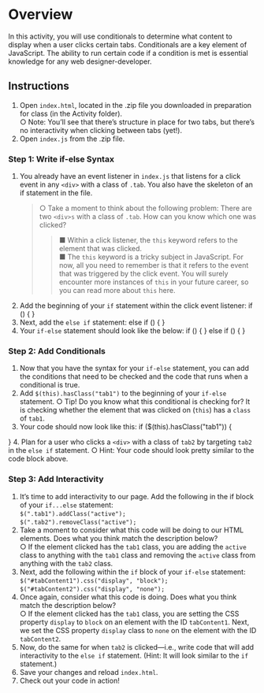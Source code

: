 # Overview

In this activity, you will use conditionals to determine what content to display when a user clicks
certain tabs.
Conditionals are a key element of JavaScript. The ability to run certain code if a condition is met
is essential knowledge for any web designer-developer.

## Instructions

1. Open `index.html`, located in the .zip file you downloaded in preparation for class (in the
   Activity folder).</br>
   ○ Note: You’ll see that there’s structure in place for two tabs, but there’s no
   interactivity when clicking between tabs (yet!).
2. Open `index.js` from the .zip file.

### Step 1: Write if-else Syntax

1. You already have an event listener in `index.js` that listens for a click event in any `<div>`
   with a class of `.tab`. You also have the skeleton of an if statement in the file.
    > ○ Take a moment to think about the following problem: There are two `<div>s` with
    > a class of `.tab`. How can you know which one was clicked?</br>
    >
    > > ■ Within a click listener, the `this` keyword refers to the element that was
    > > clicked.</br>
    > > ■ The `this` keyword is a tricky subject in JavaScript. For now, all you need
    > > to remember is that it refers to the event that was triggered by the click
    > > event. You will surely encounter more instances of `this` in your future
    > > career, so you can read more about `this` here.
2. Add the beginning of your `if` statement within the click event listener:
   if () {
   }
3. Next, add the `else if` statement:
   else if () {
   }
4. Your `if-else` statement should look like the below:
   if () {
   }
   else if () {
   }

### Step 2: Add Conditionals

1. Now that you have the syntax for your `if-else` statement, you can add the conditions
   that need to be checked and the code that runs when a conditional is true.
2. Add `$(this).hasClass("tab1")` to the beginning of your `if-else` statement.
   ○ Tip! Do you know what this conditional is checking for? It is checking whether the
   element that was clicked on (`this`) has a `class` of `tab1`.
3. Your code should now look like this:
   if ($(this).hasClass("tab1")) {

} 4. Plan for a user who clicks a `<div>` with a class of `tab2` by targeting `tab2` in the `else if` statement.
○ Hint: Your code should look pretty similar to the code block above.

### Step 3: Add Interactivity

1. It’s time to add interactivity to our page. Add the following in the if block of your
   `if...else` statement: </br>
   `$(".tab1").addClass("active");`</br>
   `$(".tab2").removeClass("active");`</br>
2. Take a moment to consider what this code will be doing to our HTML elements. Does
   what you think match the description below?</br>
   ○ If the element clicked has the `tab1` class, you are adding the `active` class to
   anything with the `tab1` class and removing the `active` class from anything with
   the `tab2` class.
3. Next, add the following within the `if` block of your `if-else` statement:</br>
   `$("#tabContent1").css("display", "block");` </br>
   `$("#tabContent2").css("display", "none");` </br>
4. Once again, consider what this code is doing. Does what you think match the description
   below?</br>
   ○ If the element clicked has the `tab1` class, you are setting the CSS property
   `display` to `block` on an element with the ID `tabContent1`. Next, we set the CSS
   property `display` class to `none` on the element with the ID `tabContent2`.
5. Now, do the same for when `tab2` is clicked—i.e., write code that will add interactivity to
   the `else if` statement. (Hint: It will look similar to the `if` statement.)
6. Save your changes and reload `index.html`.
7. Check out your code in action!
